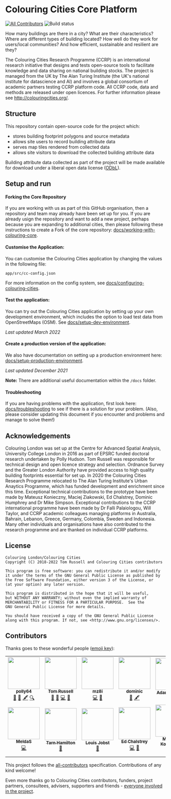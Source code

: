 # Colouring Cities Core Platform
[![All Contributors](https://img.shields.io/badge/all_contributors-12-orange.svg?style=flat-square)](#contributors)
![Build status](https://github.com/colouring-cities/colouring-core/workflows/Node.js%20CI/badge.svg)

How many buildings are there in a city? What are their characteristics? Where
are different types of building located? How well do they work for users/local communities? And how efficient, sustainable and resilient are they?  

The Colouring Cities Research Programme (CCRP) is an international research initiative that designs and tests open-source tools to facilitate knowledge and data sharing on national building stocks. The project is managed from the UK by The Alan Turing Institute (the UK's national institute for datascience and AI) and involves a global consortium of academic partners testing CCRP platform code. All CCRP code, data and methods are released under open licences. For further information please see http://colouringcities.org/.  


## Structure

This repository contain open-source code for the project which:

- stores building footprint polygons and source metadata
- allows site users to record building attribute data
- serves map tiles rendered from collected data
- allows site visitors to download the collected building attribute data

Building attribute data collected as part of the project will be made available
for download under a liberal open data license
([ODbL](https://opendatacommons.org/licenses/odbl/1.0/)).

## Setup and run

#### Forking the Core Repository
If you are working with us as part of this GitHub organisation, then a repository and team may already have been set up for you. If you are already usign the repository and want to add a new project, perhaps because you are expanding to additional cities, then please following these instructions to create a Fork of the core repository: [docs/working-with-colouring-core](docs/working-with-colouring-core.md).

#### Customise the Application:

You can customise the Colouring Cities application by changing the values in the following file:

`app/src/cc-config.json`

For more information on the config system, see [docs/configuring-colouring-cities](docs/configuring-colouring-cities.md).

#### Test the application:

You can try out the Colouring Cities application by setting up your own development environment, which includes the option to load test data from OpenStreetMaps (OSM). See [docs/setup-dev-environment](docs/setup-dev-environment.md).
  
_Last updated March 2022_

#### Create a production version of the application:

We also have documentation on setting up a production environment here: [docs/setup-production-environment](docs/setup-production-environment.md).
  
_Last updated December 2021_

**Note:** There are additional useful documentation within the `/docs` folder.

#### Troubleshooting
If you are having problems with the application, first look here: [docs/troubleshooting](docs/troubleshooting.md) to see if there is a solution for your problem.
(Also, please consider updating this document if you encounter and problems and manage to solve them!)

## Acknowledgements

Colouring London was set up at the Centre for Advanced Spatial Analysis, University College London in 2016 as part of EPSRC funded doctoral research undertaken by Polly Hudson. Tom Russell was responsible for technical design and open licence strategy and selection.  Ordnance Survey and the Greater London Authority have provided access to high quality building footprints essential for set up. In 2020 the Colouring Cities Research Programme relocated to The Alan Turing Institute's Urban Anaytics Programme, which has funded development and enrichment since this time. Exceptional technical contributions to the prototype have been made by Mateusz Konieczny, Maciej Ziakowski, Ed Chalstrey, Dominic Humphrey and Dr Mike Simpson. Exceptional contributions to the CCRP international programme have been made by Dr Falli Palaiologou, Will Taylor, and CCRP academic colleagues managing platforms in Australia, Bahrain, Lebanon, Greece, Germany, Colombia, Sweden and Indonesia. Many other individuals and organisations have also contributed to the research programme and are thanked on individual CCRP platforms. 


## License

    Colouring London/Colouring Cities
    Copyright (C) 2018-2022 Tom Russell and Colouring Cities contributors

    This program is free software: you can redistribute it and/or modify
    it under the terms of the GNU General Public License as published by
    the Free Software Foundation, either version 3 of the License, or
    (at your option) any later version.

    This program is distributed in the hope that it will be useful,
    but WITHOUT ANY WARRANTY; without even the implied warranty of
    MERCHANTABILITY or FITNESS FOR A PARTICULAR PURPOSE.  See the
    GNU General Public License for more details.

    You should have received a copy of the GNU General Public License
    along with this program. If not, see <http://www.gnu.org/licenses/>.

## Contributors
<!-- this section is updated using external bot, see https://allcontributors.org/docs/en/bot/usage - post comment like
@all-contributors please add @<username> for <contributions>
to trigger it, for example
@all-contributors please add @<username> for code
@all-contributors please add @<username> for code and docs
-->
Thanks goes to these wonderful people ([emoji key](https://github.com/all-contributors/all-contributors#emoji-key)):

<!-- ALL-CONTRIBUTORS-LIST:START - Do not remove or modify this section -->
<!-- prettier-ignore-start -->
<!-- markdownlint-disable -->
<table>
  <tbody>
    <tr>
      <td align="center"><a href="https://github.com/polly64"><img src="https://avatars3.githubusercontent.com/u/42236514?v=4?s=100" width="100px;" alt=""/><br /><sub><b>polly64</b></sub></a><br /><a href="#design-polly64" title="Design">🎨</a> <a href="#ideas-polly64" title="Ideas, Planning, & Feedback">🤔</a> <a href="#content-polly64" title="Content">🖋</a> <a href="#fundingFinding-polly64" title="Funding Finding">🔍</a></td>
      <td align="center"><a href="https://github.com/tomalrussell"><img src="https://avatars2.githubusercontent.com/u/2762769?v=4?s=100" width="100px;" alt=""/><br /><sub><b>Tom Russell</b></sub></a><br /><a href="#design-tomalrussell" title="Design">🎨</a> <a href="#ideas-tomalrussell" title="Ideas, Planning, & Feedback">🤔</a> <a href="https://github.com/colouring-cities/colouring-london/commits?author=tomalrussell" title="Code">💻</a> <a href="https://github.com/colouring-cities/colouring-london/commits?author=tomalrussell" title="Documentation">📖</a></td>
      <td align="center"><a href="https://github.com/mz8i"><img src="https://avatars2.githubusercontent.com/u/36160844?v=4?s=100" width="100px;" alt=""/><br /><sub><b>mz8i</b></sub></a><br /><a href="https://github.com/colouring-cities/colouring-london/commits?author=mz8i" title="Code">💻</a> <a href="#ideas-mz8i" title="Ideas, Planning, & Feedback">🤔</a></td>
      <td align="center"><a href="https://dghumphrey.co.uk/"><img src="https://avatars0.githubusercontent.com/u/6041913?v=4?s=100" width="100px;" alt=""/><br /><sub><b>dominic</b></sub></a><br /><a href="#ideas-dominijk" title="Ideas, Planning, & Feedback">🤔</a> <a href="#content-dominijk" title="Content">🖋</a></td>
      <td align="center"><a href="https://github.com/adamdennett"><img src="https://avatars1.githubusercontent.com/u/5138911?v=4?s=100" width="100px;" alt=""/><br /><sub><b>Adam Dennett</b></sub></a><br /><a href="#ideas-adamdennett" title="Ideas, Planning, & Feedback">🤔</a></td>
      <td align="center"><a href="https://github.com/duncan2001"><img src="https://avatars1.githubusercontent.com/u/19817528?v=4?s=100" width="100px;" alt=""/><br /><sub><b>Duncan Smith</b></sub></a><br /><a href="#ideas-duncan2001" title="Ideas, Planning, & Feedback">🤔</a></td>
      <td align="center"><a href="https://github.com/martin-dj"><img src="https://avatars2.githubusercontent.com/u/7262550?v=4?s=100" width="100px;" alt=""/><br /><sub><b>martin-dj</b></sub></a><br /><a href="https://github.com/colouring-cities/colouring-london/commits?author=martin-dj" title="Code">💻</a></td>
    </tr>
    <tr>
      <td align="center"><a href="https://github.com/MeldaS"><img src="https://avatars2.githubusercontent.com/u/33935846?v=4?s=100" width="100px;" alt=""/><br /><sub><b>MeldaS</b></sub></a><br /><a href="https://github.com/colouring-cities/colouring-london/commits?author=MeldaS" title="Code">💻</a></td>
      <td align="center"><a href="#"><img src="docs/images/green.png?s=100" width="100px;" alt=""/><br /><sub><b>Tarn Hamilton</b></sub></a><br /><a href="#design" title="Design">🎨</a></td>
      <td align="center"><a href="http://www.louisjobst.com/index.php/about/"><img src="docs/images/yellow.png?s=100" width="100px;" alt=""/><br /><sub><b>Louis Jobst</b></sub></a><br /><a href="#design" title="Design">🎨</a></td>
      <td align="center"><a href="http://edchalstrey.com/"><img src="https://avatars.githubusercontent.com/u/5486164?v=4?s=100" width="100px;" alt=""/><br /><sub><b>Ed Chalstrey</b></sub></a><br /><a href="https://github.com/colouring-cities/colouring-london/commits?author=edwardchalstrey1" title="Code">💻</a> <a href="https://github.com/colouring-cities/colouring-london/commits?author=edwardchalstrey1" title="Documentation">📖</a></td>
      <td align="center"><a href="https://mapsaregreat.com/"><img src="https://avatars.githubusercontent.com/u/899988?v=4?s=100" width="100px;" alt=""/><br /><sub><b>Mateusz Konieczny</b></sub></a><br /><a href="https://github.com/colouring-cities/colouring-london/commits?author=matkoniecz" title="Code">💻</a> <a href="https://github.com/colouring-cities/colouring-london/commits?author=matkoniecz" title="Documentation">📖</a></td>
      <td align="center"><a href="https://github.com/mdsimpson42"><img src="https://avatars.githubusercontent.com/u/21125422?v=4?s=100" width="100px;" alt=""/><br /><sub><b>Mike Simpson</b></sub></a><br /><a href="https://github.com/colouring-cities/colouring-london/commits?author=mdsimpson42" title="Code">💻</a> <a href="https://github.com/colouring-cities/colouring-london/commits?author=mdsimpson42" title="Documentation">📖</a></td>
    </tr>
  </tbody>
</table>

<!-- markdownlint-restore -->
<!-- prettier-ignore-end -->

<!-- ALL-CONTRIBUTORS-LIST:END -->

This project follows the [all-contributors](https://github.com/all-contributors/all-contributors) specification. Contributions of any kind welcome!

Even more thanks go to Colouring Cities contributors, funders, project partners, consultees,
advisers, supporters and friends - [everyone involved in the
project](https://www.pages.colouring.london/whoisinvolved).
